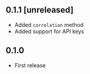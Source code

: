 ## 0.1.1 [unreleased]

- Added `correlation` method
- Added support for API keys

## 0.1.0

- First release
